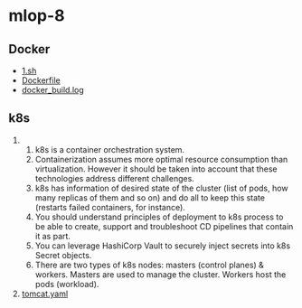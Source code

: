 # mlop-8
## Docker
- [1.sh](1.sh)
- [Dockerfile](Dockerfile)
- [docker_build.log](docker_build.log)
## k8s
1.  
    1. k8s is a container orchestration system.  
    2. Containerization assumes more optimal resource consumption than virtualization. However it should be taken into account that these technologies address different challenges.  
    3. k8s has information of desired state of the cluster (list of pods, how many replicas of them and so on) and do all to keep this state (restarts failed containers, for instance).  
    4. You should understand principles of deployment to k8s process to be able to create, support and troubleshoot CD pipelines that contain it as part.  
    5. You can leverage HashiCorp Vault to securely inject secrets into k8s Secret objects.  
    6. There are two types of k8s nodes: masters (control planes) & workers. Masters are used to manage the cluster. Workers host the pods (workload).  
2. [tomcat.yaml](tomcat.yaml)  
